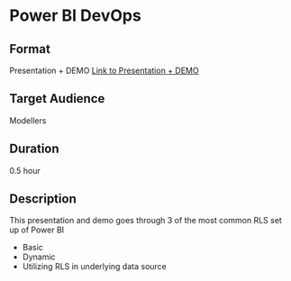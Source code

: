 # Power BI DevOps


## Format

Presentation + DEMO [Link to Presentation + DEMO](https://github.com/lipinght/PBIHackathon/blob/main/RLS/Presentation/PowerBIRLS.pptx)


## Target Audience

Modellers

## Duration

0.5 hour 

## Description

This presentation and demo goes through 3 of the most common  RLS set up of Power BI
- Basic
- Dynamic
- Utilizing RLS in underlying data source
